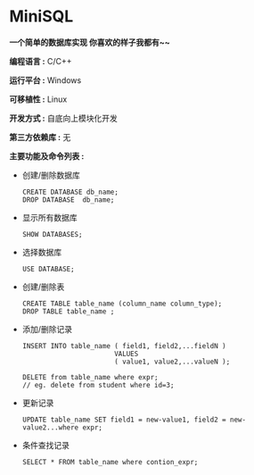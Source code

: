 # MiniSQL

**一个简单的数据库实现 你喜欢的样子我都有~~** 

**编程语言 :**  C/C++

**运行平台 :**  Windows

**可移植性 :**  Linux  

**开发方式 :**  自底向上模块化开发

**第三方依赖库 :**  无

**主要功能及命令列表 :**

- 创建/删除数据库

  ```
  CREATE DATABASE db_name;
  DROP DATABASE  db_name;
  ```

- 显示所有数据库

  ```
  SHOW DATABASES;
  ```

  

- 选择数据库

  ```
  USE DATABASE;
  ```

  

- 创建/删除表

  ```
  CREATE TABLE table_name (column_name column_type);
  DROP TABLE table_name ;
  ```

- 添加/删除记录

  ```
  INSERT INTO table_name ( field1, field2,...fieldN )
                         VALUES
                         ( value1, value2,...valueN );
  ```

  ```
  DELETE from table_name where expr;
  // eg. delete from student where id=3;
  ```

  

- 更新记录

  ```
  UPDATE table_name SET field1 = new-value1, field2 = new-value2...where expr;
  ```

- 条件查找记录

  ```
  SELECT * FROM table_name where contion_expr;
  ```
  




